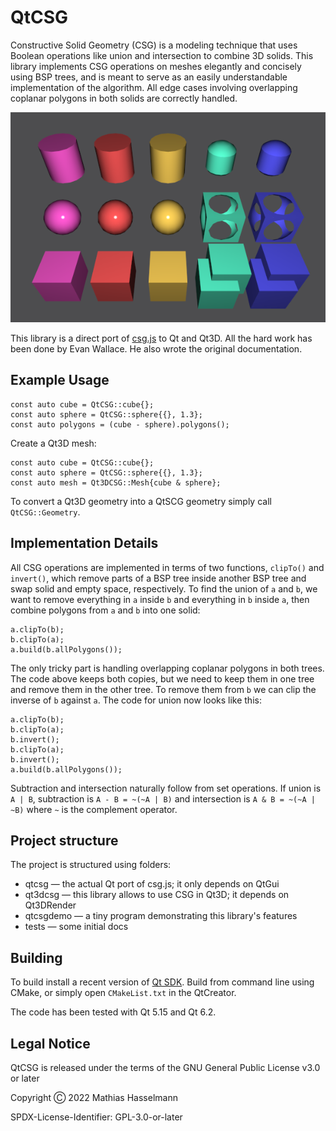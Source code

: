 # QtCSG

Constructive Solid Geometry (CSG) is a modeling technique that uses Boolean
operations like union and intersection to combine 3D solids. This library
implements CSG operations on meshes elegantly and concisely using BSP trees,
and is meant to serve as an easily understandable implementation of the
algorithm. All edge cases involving overlapping coplanar polygons in both
solids are correctly handled.

![alt](docs/demo.png)

This library is a direct port of [csg.js](https://github.com/evanw/csg.js)
to Qt and Qt3D. All the hard work has been done by Evan Wallace. He also
wrote the original documentation.

## Example Usage

    const auto cube = QtCSG::cube{};
    const auto sphere = QtCSG::sphere{{}, 1.3};
    const auto polygons = (cube - sphere).polygons();

Create a Qt3D mesh:

    const auto cube = QtCSG::cube{};
    const auto sphere = QtCSG::sphere{{}, 1.3};
    const auto mesh = Qt3DCSG::Mesh{cube & sphere};

To convert a Qt3D geometry into a QtSCG geometry simply call `QtCSG::Geometry`.

## Implementation Details

All CSG operations are implemented in terms of two functions, `clipTo()` and
`invert()`, which remove parts of a BSP tree inside another BSP tree and swap
solid and empty space, respectively. To find the union of `a` and `b`, we
want to remove everything in `a` inside `b` and everything in `b` inside `a`,
then combine polygons from `a` and `b` into one solid:

    a.clipTo(b);
    b.clipTo(a);
    a.build(b.allPolygons());

The only tricky part is handling overlapping coplanar polygons in both trees.
The code above keeps both copies, but we need to keep them in one tree and
remove them in the other tree. To remove them from `b` we can clip the
inverse of `b` against `a`. The code for union now looks like this:

    a.clipTo(b);
    b.clipTo(a);
    b.invert();
    b.clipTo(a);
    b.invert();
    a.build(b.allPolygons());

Subtraction and intersection naturally follow from set operations.
If union is `A | B`, subtraction is `A - B = ~(~A | B)` and intersection
is `A & B = ~(~A | ~B)` where `~` is the complement operator.

## Project structure

The project is structured using folders:

* qtcsg — the actual Qt port of csg.js; it only depends on QtGui
* qt3dcsg — this library allows to use CSG in Qt3D; it depends on Qt3DRender
* qtcsgdemo — a tiny program demonstrating this library's features
* tests — some initial docs

## Building

To build install a recent version of [Qt SDK](https://qt.io/).
Build from command line using CMake, or simply open `CMakeList.txt`
in the QtCreator.

The code has been tested with Qt 5.15 and Qt 6.2.

## Legal Notice

QtCSG is released under the terms of the GNU General Public License v3.0 or later

Copyright Ⓒ 2022 Mathias Hasselmann

SPDX-License-Identifier: GPL-3.0-or-later
